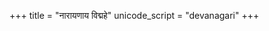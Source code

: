 +++
title = "नारायणाय विद्महे"
unicode_script = "devanagari"
+++
<div class="js_include" url="/vedAH_yajuH/taittirIyam/AraNyakam/Rk/vishvAsa-prastutiH/06_mahA-nArAyaNopaniShat/01_06/03_nArAyaNAya_vidmahe.md"  newLevelForH1="2" includeTitle="false"> </div>  
